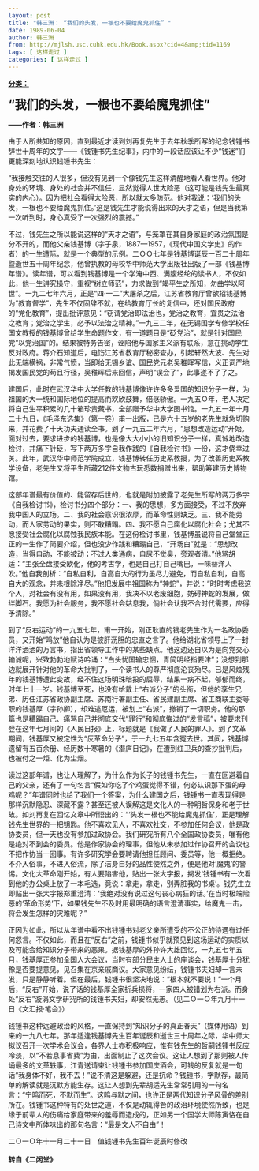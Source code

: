 ```yaml
---
layout: post
title: "韩三洲： “我们的头发，一根也不要给魔鬼抓住” "
date: 1989-06-04
author: 韩三洲
from: http://mjlsh.usc.cuhk.edu.hk/Book.aspx?cid=4&amp;tid=1169
tags: [ 这样走过 ]
categories: [ 这样走过 ]
---
```


<div style="margin: 15px 10px 10px 0px;">
<div>
<span id="ctl00_ContentPlaceHolder1_chapter1_SubjectLabel" style="font-weight:bold;text-decoration:underline;">
   分类：
  </span>
</div>
<p>
<strong>
<font size="5">
    “我们的头发，一根也不要给魔鬼抓住”
   </font>
</strong>
</p>
<p>
<strong>
   ——作者：韩三洲
  </strong>
</p>
<p>
  由于人所共知的原因，直到最近才读到刘再复先生于去年秋季所写的纪念钱锺书辞世十周年的文字——《钱锺书先生纪事》，内中的一段话应该让不少“钱迷”们更能深刻地认识钱锺书先生：
 </p>
<p>
  “我接触交往的人很多，但没有见到一个像钱先生这样清醒地看人看世界。他对身处的环境、身处的社会并不信任，显然觉得人世太险恶（这可能是钱先生最真实的内心）。因为把社会看得太险恶，所以就太多防范。他对我说：‘我们的头发，一根也不要给魔鬼抓住。’这是钱先生才能说得出来的天才之语，但是当我第一次听到时，身心真受了一次强烈的震撼。”
 </p>
<p>
  不过，钱先生之所以能说这样的“天才之语”，与笼罩在其自身家庭的政治氛围是分不开的，而他父亲钱基博（字子泉，1887—1957，《现代中国文学史》的作者）的一生遭际，就是一个典型的示例。二ＯＯ七年是钱基博诞辰一百二十周年暨逝世五十周年纪念，他曾执教的母校华中师范大学出版社出版了一部《钱基博年谱》。读年谱，可以看到钱基博是一个学淹中西、满腹经纶的读书人，不仅如此，他一生讲究操守，重视“树立师范”，力求做到“竭平生之所知，勿曲学以阿世”。一九二七年六月，正是“四·一二”大屠杀之后，江苏省教育厅曾欲招钱基博为“教育督学”，先生不仅固辞不就，在给教育厅长的复信中，还对国民政府的“党化教育”，提出批评意见：“窃谓党治即法治也，党治之教育，宜贯之法治之教育；党治之学生，必予以法治之精神。”一九三二年，在无锡国学专修学校任国文教授的钱基博曾给学生命题作文，有一道题目是“砭党治”，就是针对国民党“以党治国”的。结果被特务告密，诬陷他与国家主义派有联系，意在挑动学生反对政府。蒋介石知道后，电饬江苏省教育厅秘密查办，引起轩然大波、先生对此无端横祸，非常气愤，当即给无锡乡谊、国民党元老吴稚晖写信，义正词严地揭发国民党的苟且行径，吴稚晖后来回信，声明“误会了”，此事遂不了了之。
 </p>
<p>
  建国后，此时在武汉华中大学任教的钱基博像许许多多爱国的知识分子一样，为祖国的大一统和国际地位的提高而欢欣鼓舞，倍感骄傲。一九五Ｏ年，老人决定将自己生平积累的几十箱珍贵藏书，全部赠予华中大学图书馆。一九五一年十月二十九日，《毛泽东选集》（第一卷）甫一出版，已是六十五岁的老先生就急切购来，并花费了十天功夫通读全书。到了一九五二年六月，“思想改造运动”开始。面对过去，要求进步的钱基博，也是像大大小小的旧知识分子一样，真诚地改造检讨，并痛下针砭，写下两万多字自我作践的《自我检讨书》一份，这才侥幸过关。此年，武汉华中师范学院成立，钱基博转任历史系教授，为了改善历史系教学设备，老先生又将平生所藏212件文物古玩悉数捐赠出来，帮助筹建历史博物馆。
 </p>
<p>
  这部年谱最有价值的、能留存后世的，也就是附加披露了老先生所写的两万多字《自我检讨书》，检讨书分四个部分：一、我的思想，多方面接受，不过不放弃我中国人的立场。二、我的社会意识很浓厚，而革命性则缺乏。三、我不能劳动，而人家劳动的果实，则不敢糟蹋。四、我不愿自己腐化以腐化社会；尤其不愿接受社会腐化以腐蚀我民族本能。在这份检讨书里，钱基博虽说将自己堂堂正正的一生作了简要介绍，但也没少作践和糟蹋自己，“开场白”就是：“思想改造，当得自动，不能被动；不过人类通病，自尿不觉臭，旁观者清。”他骂胡适：“主张全盘接受欧化，他的考古学，也是自己打自己嘴巴，一味替洋人吹。”他自我剖析：“自私自利，自高自大的行为虽尽力避免，而自私自利，自高自大的观念，并未根除净尽。”他把发展中祖国称为“神蛇”，并说：“时时考虑我这个人，对社会有没有用，如果没有用，我决不以老废细胞，妨碍神蛇的发展，做绊脚石。我愿为社会服务，我不愿社会姑息我，倘社会认我不合时代需要，应得予清除。”
 </p>
<p>
  到了“反右运动”的一九五七年，甫一开始，刚正耿直的钱老先生作为一名政协委员，又开始“鸣放”他自认为是披肝沥胆的忠直之言了。他给湖北省领导上了一封洋洋洒洒的万言书，指出省领导工作中的某些缺点。他这边还自以为是向党交心输诚呢，兴致勃勃地赋诗吟诵：“白头忧国输忠悃，青简明经指要津”；没想到那边就展开针对他的革命大批判了，一个读书人的尊严彻底沦丧殆尽。已是风烛残年的钱基博遭此变故，经不住这场明珠暗投的屈辱，结果一病不起，郁郁而终，时年七十一岁。钱基博至死，也没有给戴上“右派分子”的头衔，但他的孪生兄弟、历任江苏省政协副主席、苏南行署副主任、省民建副主席、省工商联主委等职的钱基厚（字孙卿），却难逃厄运，被划上“右派”，撤销了一切职务。他的那篇也是糟蹋自己、痛骂自己并彻底交代“罪行”和彻底悔过的“发言稿”，被要求刊登在这年七月间的《人民日报》上，标题就是《我做了人民的罪人》。到了文革期间，钱基厚又被定性为“反革命分子”，于一九七五年含冤去世。其间，钱基博遗留有五百余册、经历数十寒暑的《潜庐日记》，在遭到红卫兵的查抄批判后，也被付之一炬、化为尘烟。
 </p>
<p>
  读过这部年谱，也让人理解了，为什么作为长子的钱锺书先生，一直在回避着自己的父亲，还有了一句名言“假如你吃了个鸡蛋觉得不错，何必认识那下蛋的母鸡呢？”年谱同时也给了我们一个答案，为什么建国之后，钱锺书一直表现得是那样沉默隐忍、深藏不露？甚至还被人误解这是文化人的一种明哲保身和老于世故。如刘再复在回忆文章中所悟出的：“‘头发一根也不能给魔鬼抓住’，正是理解钱先生世界的一把钥匙。他不喜欢见人，不喜欢社交，不参加任何会议，他是政协委员，但一天也没有参加过政协会。我们研究所有八个全国政协委员，唯有他是绝对不到会的委员。他是作家协会的理事，但他从未参加过作协召开的会议也不把作协当一回事。有许多研究学会要聘请他担任顾问、委员等，他一概拒绝。不介入俗事，不进入俗流，除了洁身自好的品性使然之外，便是他对‘魔鬼’的警惕。文化大革命刚开始，有人要陷害他，贴出一张大字报，揭发‘钱锺书有一次看到他的办公桌上放了一本毛选，竟说：拿走，拿走，别弄脏我的书桌’。钱先生立即贴出一张大字报郑重澄清：‘我绝对没有说过这句丧心病狂的话。’在当时极端险恶的‘革命形势’下，如果钱先生不及时用最明确的语言澄清事实，给魔鬼一击，将会发生怎样的灾难呢？”
 </p>
<p>
  正因为如此，所以从年谱中看不出钱锺书对老父亲所遭受的不公正的待遇有过任何怨言。不仅如此，而且在“反右”之前，钱锺书似乎就预见到这场运动的实质以及可能会给知识分子带来的恶果。据钱基厚的外孙许大雄回忆，一九五七年五月，钱基厚正参加全国人大会议，当时有部分民主人士的座谈会，钱基厚十分犹豫是否要提意见，见召集在京亲戚商议。大家意见纷纭，钱锺书夫妇却一言未发，只是静静听着。但在最后，钱锺书很坚决地说：“根本就不要说！”一个月后，“反右”开始，说了话的钱基厚全家折兵损将，一家四人被错划为右派。而身处“反右”漩涡文学研究所的钱锺书夫妇，却安然无恙。（见二Ｏ一Ｏ年九月十一日《文汇报·笔会》）
 </p>
<p>
  钱锺书这种远避政治的风格，一直保持到“知识分子的真正春天”（媒体用语）到来的一九八七年。那年适逢钱基博先生百年诞辰和逝世三十周年之际，华中师大拟议召开一次学术会议会，各界人士亦积极响应，惟有钱先生的哲嗣钱锺书反应冷淡，以“不若息事省费”为由，出面制止了这次会议。这让人想到了那则被人传诵最多的文革轶事，江青送请柬让钱锺书参加国庆酒会，可钱的反复就是一句话“我身体不好，我不去！”说不清这是躲避，还是抗命？钱锺书，字默存，最简单的解读就是沉默方能生存。这让人想到先辈胡适先生常常引用的一句名言：“宁鸣而死，不默而生”。这鸣与默之间，也许正是两代知识分子风骨的差别所在。钱锺书这种特有的处世之道，不仅是动辄得咎的政治环境使然所致，也是缘于前辈人的伤痛给家庭带来的羞辱而造成的，正如另一个国学大师陈寅恪在自己诗文中所体味出的那句名言：“最是文人不自由”！
 </p>
<p>
  二Ｏ一Ｏ年十一月二十一日　值钱锺书先生百年诞辰时修改
  <br/>
<br/>
<strong>
   转自《二闲堂》
  </strong>
</p>
</div>
